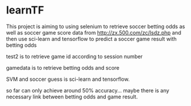 # learnTF

This project is aiming to using selenium to retrieve soccer betting odds as well as soccer game score data from http://zx.500.com/zc/lsdz.php
and then use sci-learn and tensorflow to predict a soccer game result with betting odds

test2 is to retrieve game id according to session number

gamedata is to retrieve betting odds and score

SVM and soccer guess is sci-learn and tensorflow. 

so far can only achieve around 50% accuracy... maybe there is any necessary link between betting odds and game result. 
